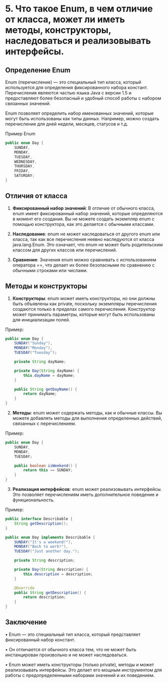 # 5. Что такое Enum, в чем отличие от класса, может ли иметь методы, конструкторы, наследоваться и реализовывать интерфейсы.

## Определение Enum

Enum (перечисление) — это специальный тип класса, который используется для определения фиксированного набора констант. Перечисления являются частью языка Java с версии 1.5 и предоставляют более безопасный и удобный способ работы с набором связанных значений.

Enum позволяет определить набор именованных значений, которые могут быть использованы как типы данных. Например, можно создать перечисление для дней недели, месяцев, статусов и т.д.

Пример Enum

```java
public enum Day {
    SUNDAY,
    MONDAY,
    TUESDAY,
    WEDNESDAY,
    THURSDAY,
    FRIDAY,
    SATURDAY;
}
```
## Отличия от класса

1. **Фиксированный набор значений**: В отличие от обычного класса, enum имеет фиксированный набор значений, которые определяются в момент его создания. Вы не можете создать экземпляр enum с помощью конструктора, как это делается с обычными классами.

2. **Наследование**: enum не может наследоваться от другого enum или класса, так как все перечисления неявно наследуются от класса java.lang.Enum. Это означает, что enum не может быть родительским классом для других классов или перечислений.

3. **Сравнение**: Значения enum можно сравнивать с использованием оператора ==, что делает их более безопасными по сравнению с обычными строками или числами.

## Методы и конструкторы

1. **Конструкторы**: enum может иметь конструкторы, но они должны быть объявлены как private, поскольку экземпляры перечисления создаются только в пределах самого перечисления. Конструктор может принимать параметры, которые могут быть использованы для инициализации полей.

Пример:

```java
public enum Day {
    SUNDAY("Sunday"),
    MONDAY("Monday"),
    TUESDAY("Tuesday");

    private String dayName;

    private Day(String dayName) {
        this.dayName = dayName;
    }

    public String getDayName() {
        return dayName;
    }
}
```
2. **Методы**: enum может содержать методы, как и обычные классы. Вы можете добавлять методы для выполнения определенных действий, связанных с перечислением.

Пример:

```java
public enum Day {
    SUNDAY,
    MONDAY,
    TUESDAY;

    public boolean isWeekend() {
        return this == SUNDAY;
    }
}
```
3. **Реализация интерфейсов**: enum может реализовывать интерфейсы. Это позволяет перечислениям иметь дополнительное поведение и функциональность.

Пример:

```java
public interface Describable {
    String getDescription();
}

public enum Day implements Describable {
    SUNDAY("It's a weekend!"),
    MONDAY("Back to work!"),
    TUESDAY("Just another day.");

    private String description;

    private Day(String description) {
        this.description = description;
    }

    @Override
    public String getDescription() {
        return description;
    }
}
```
## Заключение

• Enum — это специальный тип класса, который представляет фиксированный набор констант.

• Он отличается от обычного класса тем, что не может быть инстанцирован произвольно и не может наследоваться.

• Enum может иметь конструкторы (только private), методы и может реализовывать интерфейсы. Это делает его мощным инструментом для работы с предопределенными наборами значений и их поведением.
